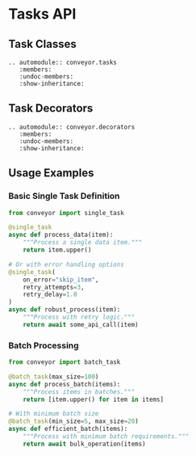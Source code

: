# Tasks API

## Task Classes

```{eval-rst}
.. automodule:: conveyor.tasks
   :members:
   :undoc-members:
   :show-inheritance:
```

## Task Decorators

```{eval-rst}
.. automodule:: conveyor.decorators
   :members:
   :undoc-members:
   :show-inheritance:
```

## Usage Examples

### Basic Single Task Definition

```python
from conveyor import single_task

@single_task
async def process_data(item):
    """Process a single data item."""
    return item.upper()

# Or with error handling options
@single_task(
    on_error="skip_item",
    retry_attempts=3,
    retry_delay=1.0
)
async def robust_process(item):
    """Process with retry logic."""
    return await some_api_call(item)
```

### Batch Processing

```python
from conveyor import batch_task

@batch_task(max_size=100)
async def process_batch(items):
    """Process items in batches."""
    return [item.upper() for item in items]

# With minimum batch size
@batch_task(min_size=5, max_size=20)
async def efficient_batch(items):
    """Process with minimum batch requirements."""
    return await bulk_operation(items)
```